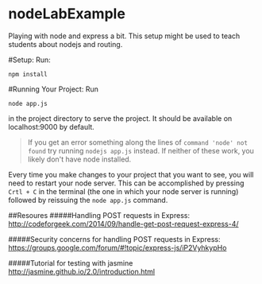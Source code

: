 # nodeLabExample
Playing with node and express a bit. This setup might be used to teach students about nodejs and routing.


#Setup:
Run:
```
npm install
```

#Running Your Project:
Run
```
node app.js
``` 
in the project directory to serve the project. It should be available on localhost:9000 by default.

>If you get an error something along the lines of ``command 'node' not found`` try running ``nodejs app.js``
instead. If neither of these work, you likely don't have node installed.

Every time you make changes to your project that you want to see, you will need to restart your node server. This can be accomplished by pressing ``Crtl + C`` in the terminal (the one in which your node server is running) followed by reissuing the ``node app.js`` command.


##Resoures
#####Handling POST requests in Express:
http://codeforgeek.com/2014/09/handle-get-post-request-express-4/

#####Security concerns for handling POST requests in Express:
https://groups.google.com/forum/#!topic/express-js/iP2VyhkypHo

#####Tutorial for testing with jasmine
http://jasmine.github.io/2.0/introduction.html
